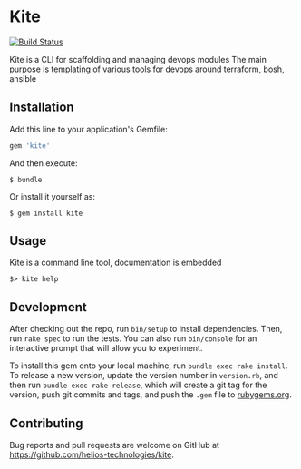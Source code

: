 # Kite

[![Build Status](https://travis-ci.org/helios-technologies/kite.svg?branch=master)](https://travis-ci.org/helios-technologies/kite)

Kite is a CLI for scaffolding and managing devops modules
The main purpose is templating of various tools for devops around terraform, bosh, ansible

## Installation

Add this line to your application's Gemfile:

```ruby
gem 'kite'
```

And then execute:

    $ bundle

Or install it yourself as:

    $ gem install kite

## Usage

Kite is a command line tool, documentation is embedded

```shell
$> kite help
```

## Development

After checking out the repo, run `bin/setup` to install dependencies. Then, run `rake spec` to run the tests. You can also run `bin/console` for an interactive prompt that will allow you to experiment.

To install this gem onto your local machine, run `bundle exec rake install`. To release a new version, update the version number in `version.rb`, and then run `bundle exec rake release`, which will create a git tag for the version, push git commits and tags, and push the `.gem` file to [rubygems.org](https://rubygems.org).

## Contributing

Bug reports and pull requests are welcome on GitHub at https://github.com/helios-technologies/kite.
